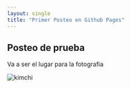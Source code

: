 ```yaml
---
layout: single
title: "Primer Posteo en Github Pages"
---
```


## Posteo de prueba

Va a ser el lugar para la fotografia

![kimchi]({{site.url}}/images/2023-02-07-primerposteo/kimchi.jpg)

